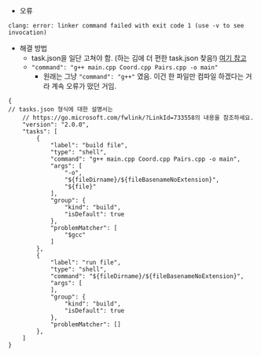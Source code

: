 * 오류 
```ld: symbol(s) not found for architecture x86_64
clang: error: linker command failed with exit code 1 (use -v to see invocation)
```

- 해결 방법
    - task.json을 일단 고쳐야 함. (하는 김에 더 편한 task.json 찾음!) [여기 참고](https://younghk.github.io/VS-Code-C++-Configuration-For-Mac/)
    - `"command": "g++ main.cpp Coord.cpp Pairs.cpp -o main"`
        - 원래는 그냥 `"command": "g++"` 였음. 이건 한 파일만 컴파일 하겠다는 거라 계속 오류가 떴던 거임.


```
{
// tasks.json 형식에 대한 설명서는 
    // https://go.microsoft.com/fwlink/?LinkId=733558의 내용을 참조하세요.
    "version": "2.0.0",
    "tasks": [
        {
            "label": "build file",
            "type": "shell",
            "command": "g++ main.cpp Coord.cpp Pairs.cpp -o main",
            "args": [
                "-o",
                "${fileDirname}/${fileBasenameNoExtension}",
                "${file}"
            ],
            "group": {
                "kind": "build",
                "isDefault": true
            },
            "problemMatcher": [
                "$gcc"
            ]
        },
        {
            "label": "run file",
            "type": "shell",
            "command": "${fileDirname}/${fileBasenameNoExtension}",
            "args": [
            ],
            "group": {
                "kind": "build",
                "isDefault": true
            },
            "problemMatcher": []
        },
    ]
}
```
